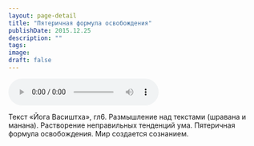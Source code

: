 ```yaml
---
layout: page-detail
title: "Пятеричная формула освобождения"
publishDate: 2015.12.25
description: ""
tags:
image:
draft: false
---
```


<audio title="2015.12.25 - Пятеричная формула освобождения.mp3" src="/upload/iblock/5c3/5c3a65436d796451effc8f3dee36d9e0.mp3" controls=""></audio>

 Текст «Йога Васиштха», гл6\. Размышление над текстами (шравана и манана). Растворение неправильных тенденций ума. Пятеричная формула освобождения. Мир создается сознанием. 

  
